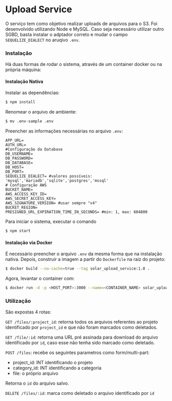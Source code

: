 # Upload Service
O serviço tem como objetivo realizar uploads de arquivos para o S3. Foi desenvolvido utilizando Node e MySQL. Caso seja necessário utilizar outro SGBD, basta instalar o adptador correto e mudar o campo `SEQUELIZE_DIALECT` no aruqivo `.env`.

### Instalação

Há duas formas de rodar o sistema, através de um container docker ou na própria máquina:

#### Instalação Nativa
Instalar as dependências:
```sh
$ npm install
```
Renomear o arquivo de ambiente:
```sh
$ mv .env-sample .env
```
Preencher as informações necessárias no arquivo ```.env```:
```env
APP_URL=
AUTH_URL=
#Configuração da Database
DB_USERNAME=
DB_PASSWORD=
DB_DATABASE=
DB_HOST=
DB_PORT=
SEQUELIZE_DIALECT= #valores possíveis: 'mysql','mariadb','sqlite','postgres','mssql'
# Configuração AWS
BUCKET_NAME=
AWS_ACCESS_KEY_ID=
AWS_SECRET_ACCESS_KEY=
AWS_SIGNATURE_VERSION= #usar sempre "v4"
BUCKET_REGION=
PRESIGNED_URL_EXPIRATION_TIME_IN_SECONDS= #min: 1, max: 604800 
```
Para iniciar o sistema, executar o comando
```sh
$ npm start
```
#### Instalação via Docker
É necessário preencher o arquivo ```.env``` da mesma forma que na instalação nativa. Depois, construir a imagem a partir do ```Dockerfile``` na raiz do projeto:
```sh
$ docker build --no-cache=true --tag solar_upload_service:1.0 .
```
Agora, levantar o container com:
```sh
$ docker run -d -p <HOST_PORT>:3000 --name=<CONTAINER_NAME> solar_upload_service:1.0 
```

### Utilização
São expostas 4 rotas:

```GET /files/:project_id```: retorna todos os arquivos referentes ao projeto identificado por ```project_id``` e que não foram marcados como deletados. 

```GET /file/:id```: retorna uma URL pré assinada para download do arquivo identificado por ```id```, caso esse não tenha sido marcado como deletado. 

```POST /files```: recebe os seguintes parametros como form/multi-part:
 - project_id: INT identificando o projeto
 - category_id: INT identificando a categoria
 - file: o próprio arquivo

Retorna o ```id``` do arquivo salvo.

```DELETE /files/:id```: marca como deletado o arquivo identificado por ```id```

